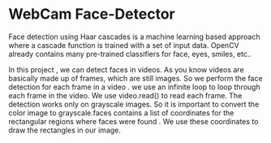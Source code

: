 # WebCam Face-Detector

Face detection using Haar cascades is a machine learning based approach where a cascade function is trained with a set of input data. 
OpenCV already contains many pre-trained classifiers for face, eyes, smiles, etc.. 


In this project , we can detect faces in videos. As you know videos are basically made up of frames, which are still images.
So we perform the face detection for each frame in a video . we use an infinite loop to loop through each frame in the video. We use video.read() to read each frame.
The detection works only on grayscale images. So it is important to convert the color image to grayscale.faces contains a list of coordinates for the rectangular
regions where faces were found . We use these coordinates to draw the rectangles in our image.
